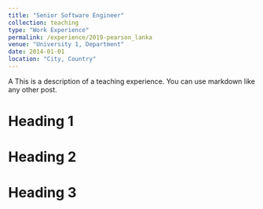 ```yaml
---
title: "Senior Software Engineer"
collection: teaching
type: "Work Experience"
permalink: /experience/2019-pearson_lanka
venue: "University 1, Department"
date: 2014-01-01
location: "City, Country"
---
```


A This is a description of a teaching experience. You can use markdown like any other post.

Heading 1
======

Heading 2
======

Heading 3
======
